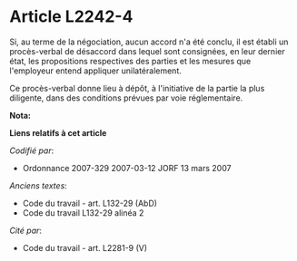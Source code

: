 # Article L2242-4

Si, au terme de la négociation, aucun accord n'a été conclu, il est établi un procès-verbal de désaccord dans lequel sont
consignées, en leur dernier état, les propositions respectives des parties et les mesures que l'employeur entend appliquer
unilatéralement.

Ce procès-verbal donne lieu à dépôt, à l'initiative de la partie la plus diligente, dans des conditions prévues par voie
réglementaire.

**Nota:**



**Liens relatifs à cet article**

_Codifié par_:

  - Ordonnance 2007-329 2007-03-12 JORF 13 mars 2007

_Anciens textes_:

  - Code du travail - art. L132-29 (AbD)
  - Code du travail L132-29 alinéa 2

_Cité par_:

  - Code du travail - art. L2281-9 (V)
